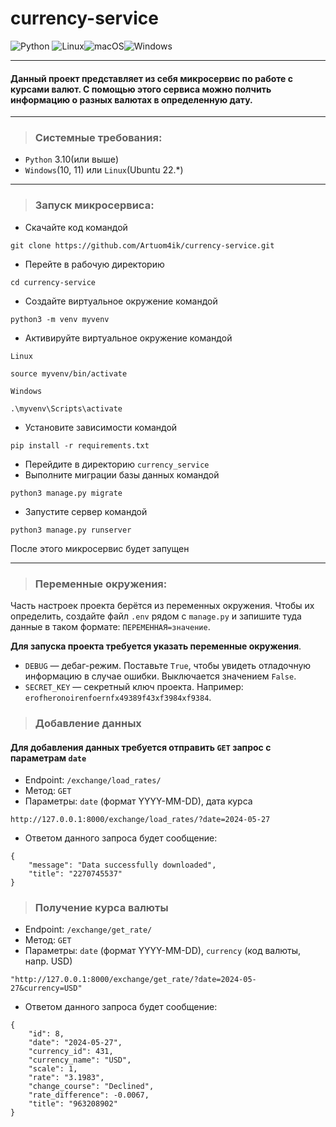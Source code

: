 # currency-service

![Python](https://img.shields.io/badge/python-3670A0?style=for-the-badge&logo=python&logoColor=ffdd54)
![Linux](https://img.shields.io/badge/Linux-FCC624?style=for-the-badge&logo=linux&logoColor=black)![macOS](https://img.shields.io/badge/mac%20os-000000?style=for-the-badge&logo=macos&logoColor=F0F0F0)![Windows](https://img.shields.io/badge/Windows-0078D6?style=for-the-badge&logo=windows&logoColor=white)
___
#### Данный проект представляет из себя микросервис по работе с курсами валют. С помощью этого сервиса можно полчить информацию о разных валютах в определенную дату. 
___
>### Системные требования:
- `Python` 3.10(или выше)
- `Windows`(10, 11) или `Linux`(Ubuntu 22.*)
___
>### Запуск микросервиса:

- Скачайте код командой
```
git clone https://github.com/Artuom4ik/currency-service.git
```
- Перейте в рабочую директорию
```
cd currency-service
```
- Создайте виртуальное окружение командой
```
python3 -m venv myvenv
```
- Активируйте виртуальное окружение командой

`Linux`

```
source myvenv/bin/activate
```

`Windows`

```
.\myvenv\Scripts\activate
```

- Установите зависимости командой 
```
pip install -r requirements.txt
```
- Перейдите в директорию `currency_service`
- Выполните миграции базы данных командой 
```
python3 manage.py migrate
```
- Запустите сервер командой 
```
python3 manage.py runserver
```

После этого микросервис будет запущен
___
>### Переменные окружения:

Часть настроек проекта берётся из переменных окружения. Чтобы их определить, создайте файл `.env` рядом с `manage.py` и запишите туда данные в таком формате: `ПЕРЕМЕННАЯ=значение`.

**Для запуска проекта требуется указать переменные окружения**.

- `DEBUG` — дебаг-режим. Поставьте `True`, чтобы увидеть отладочную информацию в случае ошибки. Выключается значением `False`.
- `SECRET_KEY` — секретный ключ проекта. Например: `erofheronoirenfoernfx49389f43xf3984xf9384`.

>### Добавление данных

#### Для добавления данных требуется отправить `GET` запрос с параметрам `date`

- Endpoint: `/exchange/load_rates/`
- Метод: `GET`
- Параметры: `date` (формат YYYY-MM-DD), дата курса
```
http://127.0.0.1:8000/exchange/load_rates/?date=2024-05-27
```
- Ответом данного запроса будет сообщение:
```
{
    "message": "Data successfully downloaded",
    "title": "2270745537"
}
```

>### Получение курса валюты

- Endpoint: `/exchange/get_rate/`
- Метод: `GET`
- Параметры: `date` (формат YYYY-MM-DD), `currency` (код валюты, напр. USD)

```
"http://127.0.0.1:8000/exchange/get_rate/?date=2024-05-27&currency=USD"
```
- Ответом данного запроса будет сообщение:
```
{
    "id": 8,
    "date": "2024-05-27",
    "currency_id": 431,
    "currency_name": "USD",
    "scale": 1,
    "rate": "3.1983",
    "change_course": "Declined",
    "rate_difference": -0.0067,
    "title": "963208902"
}
```
